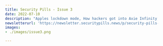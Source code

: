 ```yaml
---
title: Security Pills - Issue 3
date: 2022-07-10
description: "Apples lockdown mode, How hackers got into Axie Infinity, Following the trail of $100 millions"
newsletterurl: 'https://newsletter.securitypills.news/p/security-pills-issue-3'
images: 
- ./images/issue3.png

--- 
```


